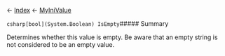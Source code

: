 ← [Index](Api-Index) ← [MyIniValue](VRage.Game.ModAPI.Ingame.Utilities.MyIniValue)

```csharp[bool](System.Boolean) IsEmpty```##### Summary

Determines whether this value is empty. Be aware that an empty string is not considered to be an empty value.

